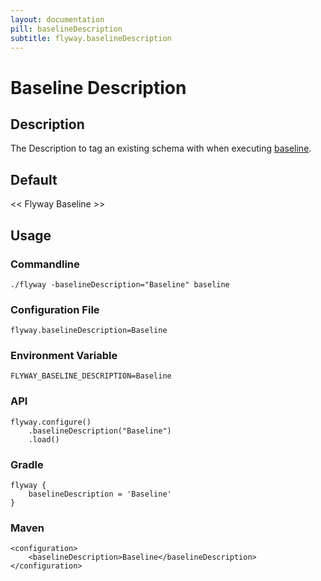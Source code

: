```yaml
---
layout: documentation
pill: baselineDescription
subtitle: flyway.baselineDescription
---
```


# Baseline Description

## Description
The Description to tag an existing schema with when executing [baseline](/documentation/command/baseline).

## Default
<nobr>&lt;&lt; Flyway Baseline &gt;&gt;</nobr>

## Usage

### Commandline
```
./flyway -baselineDescription="Baseline" baseline
```

### Configuration File
```
flyway.baselineDescription=Baseline
```

### Environment Variable
```
FLYWAY_BASELINE_DESCRIPTION=Baseline
```

### API
```
flyway.configure()
    .baselineDescription("Baseline")
    .load()
```

### Gradle
```
flyway {
    baselineDescription = 'Baseline'
}
```

### Maven
```
<configuration>
    <baselineDescription>Baseline</baselineDescription>
</configuration>
```
